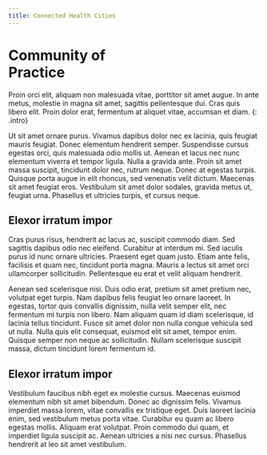 ```yaml
---
title: Connected Health Cities
---
```


#  Community of <br> Practice

Proin orci elit, aliquam non malesuada vitae, porttitor sit amet augue. In ante metus, molestie in magna sit amet, sagittis pellentesque dui. Cras quis libero elit. Proin dolor erat, fermentum at aliquet vitae, accumsan et diam.
{: .intro}

Ut sit amet ornare purus. Vivamus dapibus dolor nec ex lacinia, quis feugiat mauris feugiat. Donec elementum hendrerit semper. Suspendisse cursus egestas orci, quis malesuada odio mollis ut. Aenean et lacus nec nunc elementum viverra et tempor ligula. Nulla a gravida ante. Proin sit amet massa suscipit, tincidunt dolor nec, rutrum neque. Donec at egestas turpis. Quisque porta augue in elit rhoncus, sed venenatis velit dictum. Maecenas sit amet feugiat eros. Vestibulum sit amet dolor sodales, gravida metus ut, feugiat urna. Phasellus et ultricies turpis, et cursus neque.

## Elexor irratum impor

Cras purus risus, hendrerit ac lacus ac, suscipit commodo diam. Sed sagittis dapibus odio nec eleifend. Curabitur at interdum mi. Sed iaculis purus id nunc ornare ultricies. Praesent eget quam justo. Etiam ante felis, facilisis et quam nec, tincidunt porta magna. Mauris a lectus sit amet orci ullamcorper sollicitudin. Pellentesque eu erat et velit aliquam hendrerit.

Aenean sed scelerisque nisi. Duis odio erat, pretium sit amet pretium nec, volutpat eget turpis. Nam dapibus felis feugiat leo ornare laoreet. In egestas, tortor quis convallis dignissim, nulla velit semper elit, nec fermentum mi turpis non libero. Nam aliquam quam id diam scelerisque, id lacinia tellus tincidunt. Fusce sit amet dolor non nulla congue vehicula sed ut nulla. Nulla quis elit consequat, euismod elit sit amet, tempor enim. Quisque semper non neque ac sollicitudin. Nullam scelerisque suscipit massa, dictum tincidunt lorem fermentum id. 

## Elexor irratum impor

Vestibulum faucibus nibh eget ex molestie cursus. Maecenas euismod elementum nibh sit amet bibendum. Donec ac dignissim felis. Vivamus imperdiet massa lorem, vitae convallis ex tristique eget. Duis laoreet lacinia enim, sed vestibulum metus porta vitae. Curabitur eu quam ac libero egestas mollis. Aliquam erat volutpat. Proin commodo dui quam, et imperdiet ligula suscipit ac. Aenean ultricies a nisi nec cursus. Phasellus hendrerit at leo sit amet vestibulum.


